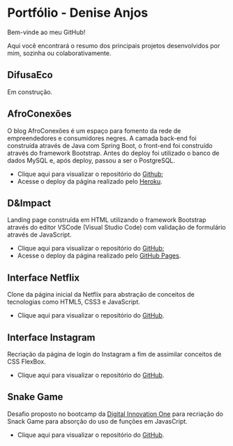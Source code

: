 # Portfólio - Denise Anjos

<p>Bem-vinde ao meu GitHub!</p>
<p>Aqui você encontrará o resumo dos principais projetos desenvolvidos por mim, sozinha ou colaborativamente.</p>

## DifusaEco

Em construção.

## AfroConexões
O blog AfroConexões é um espaço para fomento da rede de empreendedores e consumidores negres. A camada back-end foi construída através de Java com Spring Boot, o front-end foi construído através do framework Bootstrap. Antes do deploy foi utilizado o banco de dados MySQL e, após deploy, passou a ser o PostgreSQL.
- Clique aqui para visualizar o repositório do [Github](https://github.com/deniseanjos/afroconexoes);
- Acesse o deploy da página realizado pelo [Heroku](https://afroconexoes.herokuapp.com/).

## D&Impact
Landing page construída em HTML utilizando o framework Bootstrap através do editor VSCode (Visual Studio Code) com validação de formulário através de JavaScript.
- Clique aqui para visualizar o repositório do [GitHub](https://github.com/deniseanjos/landingpage-bootstrap);
- Acesse o deploy da página realizado pelo [GitHub Pages](https://deniseanjos.github.io/landingpage-bootstrap/).

## Interface Netflix
Clone da página inicial da Netflix para abstração de conceitos de tecnologias como HTML5, CSS3 e JavaScript.
- Clique aqui para visualizar o repositório do [GitHub](https://github.com/deniseanjos/netflix-interface).

## Interface Instagram
Recriação da página de login do Instagram a fim de assimilar conceitos de CSS FlexBox.
- Clique aqui para visualizar o repositório do [GitHub](https://github.com/deniseanjos/bootcamp-dio/tree/main/instagram).

## Snake Game
Desafio proposto no bootcamp da [Digital Innovation One](https://digitalinnovation.one/) para recriação do Snack Game para absorção do uso de funções em JavasCript.
- Clique aqui para visualizar o repositório do [GitHub](https://github.com/deniseanjos/bootcamp-dio/tree/main/snake-game).
